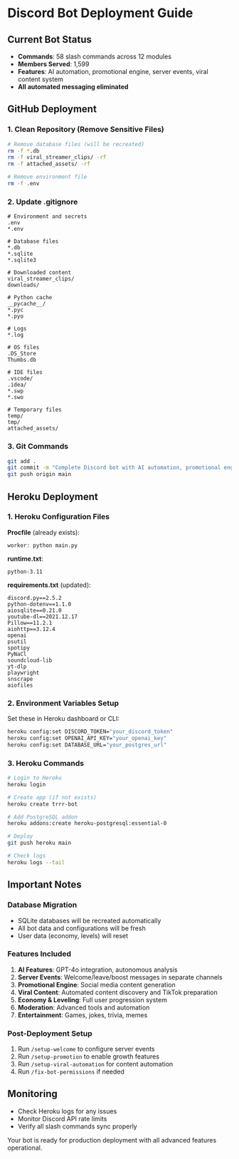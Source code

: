 # Discord Bot Deployment Guide

## Current Bot Status
- **Commands**: 58 slash commands across 12 modules
- **Members Served**: 1,599 
- **Features**: AI automation, promotional engine, server events, viral content system
- **All automated messaging eliminated**

## GitHub Deployment

### 1. Clean Repository (Remove Sensitive Files)
```bash
# Remove database files (will be recreated)
rm -f *.db
rm -f viral_streamer_clips/ -rf
rm -f attached_assets/ -rf

# Remove environment file
rm -f .env
```

### 2. Update .gitignore
```
# Environment and secrets
.env
*.env

# Database files
*.db
*.sqlite
*.sqlite3

# Downloaded content
viral_streamer_clips/
downloads/

# Python cache
__pycache__/
*.pyc
*.pyo

# Logs
*.log

# OS files
.DS_Store
Thumbs.db

# IDE files
.vscode/
.idea/
*.swp
*.swo

# Temporary files
temp/
tmp/
attached_assets/
```

### 3. Git Commands
```bash
git add .
git commit -m "Complete Discord bot with AI automation, promotional engine, and viral content system"
git push origin main
```

## Heroku Deployment

### 1. Heroku Configuration Files

**Procfile** (already exists):
```
worker: python main.py
```

**runtime.txt**:
```
python-3.11
```

**requirements.txt** (updated):
```
discord.py==2.5.2
python-dotenv==1.1.0
aiosqlite==0.21.0
youtube-dl==2021.12.17
Pillow==11.2.1
aiohttp==3.12.4
openai
psutil
spotipy
PyNaCl
soundcloud-lib
yt-dlp
playwright
snscrape
aiofiles
```

### 2. Environment Variables Setup
Set these in Heroku dashboard or CLI:

```bash
heroku config:set DISCORD_TOKEN="your_discord_token"
heroku config:set OPENAI_API_KEY="your_openai_key"
heroku config:set DATABASE_URL="your_postgres_url"
```

### 3. Heroku Commands
```bash
# Login to Heroku
heroku login

# Create app (if not exists)
heroku create trrr-bot

# Add PostgreSQL addon
heroku addons:create heroku-postgresql:essential-0

# Deploy
git push heroku main

# Check logs
heroku logs --tail
```

## Important Notes

### Database Migration
- SQLite databases will be recreated automatically
- All bot data and configurations will be fresh
- User data (economy, levels) will reset

### Features Included
1. **AI Features**: GPT-4o integration, autonomous analysis
2. **Server Events**: Welcome/leave/boost messages in separate channels
3. **Promotional Engine**: Social media content generation
4. **Viral Content**: Automated content discovery and TikTok preparation
5. **Economy & Leveling**: Full user progression system
6. **Moderation**: Advanced tools and automation
7. **Entertainment**: Games, jokes, trivia, memes

### Post-Deployment Setup
1. Run `/setup-welcome` to configure server events
2. Run `/setup-promotion` to enable growth features  
3. Run `/setup-viral-automation` for content automation
4. Run `/fix-bot-permissions` if needed

## Monitoring
- Check Heroku logs for any issues
- Monitor Discord API rate limits
- Verify all slash commands sync properly

Your bot is ready for production deployment with all advanced features operational.